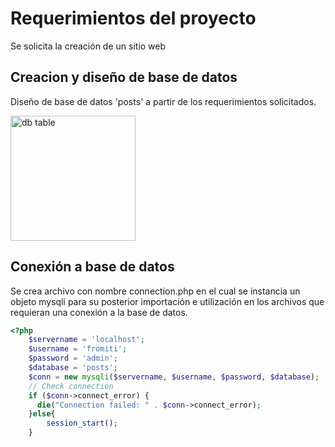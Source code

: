 # Requerimientos del proyecto

Se solicita la creación de un sitio web

## Creacion y diseño de base de datos

Diseño de base de datos 'posts' a partir de los requerimientos solicitados.  

<img src="/img/db.png" alt="db table" width="200"/> 

## Conexión a base de datos

Se crea archivo con nombre connection.php en el cual se instancia un objeto mysqli para su posterior importación e utilización en los archivos que requieran una conexión a la base de datos.


```php
<?php
    $servername = 'localhost';
    $username = 'fromiti';
    $password = 'admin';
    $database = 'posts';
    $conn = new mysqli($servername, $username, $password, $database);
    // Check connection
    if ($conn->connect_error) {
      die("Connection failed: " . $conn->connect_error);
    }else{
        session_start();
    }
```


